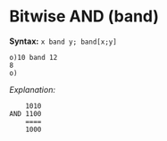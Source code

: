 # Bitwise AND (band)

**Syntax:** ``x band y; band[x;y]``

```o
o)10 band 12
8
o)
```

_Explanation:_

```o
    1010 
AND 1100
    ====
    1000
```

